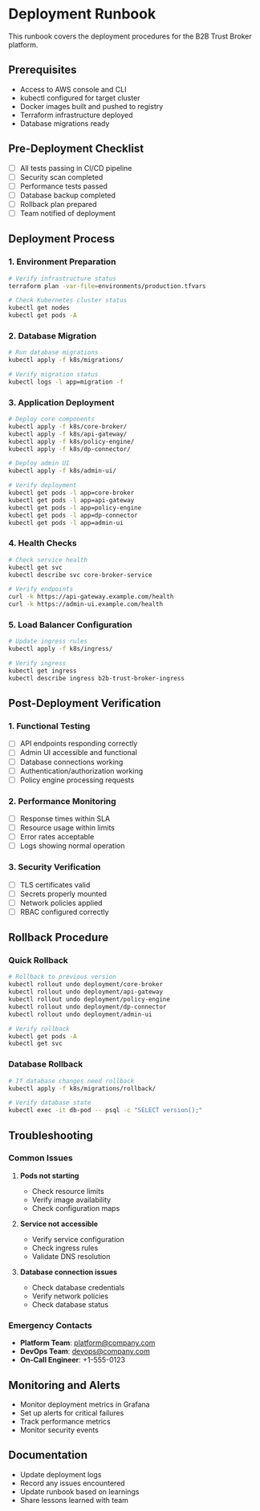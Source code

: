 # Deployment Runbook

This runbook covers the deployment procedures for the B2B Trust Broker platform.

## Prerequisites

- Access to AWS console and CLI
- kubectl configured for target cluster
- Docker images built and pushed to registry
- Terraform infrastructure deployed
- Database migrations ready

## Pre-Deployment Checklist

- [ ] All tests passing in CI/CD pipeline
- [ ] Security scan completed
- [ ] Performance tests passed
- [ ] Database backup completed
- [ ] Rollback plan prepared
- [ ] Team notified of deployment

## Deployment Process

### 1. Environment Preparation

```bash
# Verify infrastructure status
terraform plan -var-file=environments/production.tfvars

# Check Kubernetes cluster status
kubectl get nodes
kubectl get pods -A
```

### 2. Database Migration

```bash
# Run database migrations
kubectl apply -f k8s/migrations/

# Verify migration status
kubectl logs -l app=migration -f
```

### 3. Application Deployment

```bash
# Deploy core components
kubectl apply -f k8s/core-broker/
kubectl apply -f k8s/api-gateway/
kubectl apply -f k8s/policy-engine/
kubectl apply -f k8s/dp-connector/

# Deploy admin UI
kubectl apply -f k8s/admin-ui/

# Verify deployment
kubectl get pods -l app=core-broker
kubectl get pods -l app=api-gateway
kubectl get pods -l app=policy-engine
kubectl get pods -l app=dp-connector
kubectl get pods -l app=admin-ui
```

### 4. Health Checks

```bash
# Check service health
kubectl get svc
kubectl describe svc core-broker-service

# Verify endpoints
curl -k https://api-gateway.example.com/health
curl -k https://admin-ui.example.com/health
```

### 5. Load Balancer Configuration

```bash
# Update ingress rules
kubectl apply -f k8s/ingress/

# Verify ingress
kubectl get ingress
kubectl describe ingress b2b-trust-broker-ingress
```

## Post-Deployment Verification

### 1. Functional Testing

- [ ] API endpoints responding correctly
- [ ] Admin UI accessible and functional
- [ ] Database connections working
- [ ] Authentication/authorization working
- [ ] Policy engine processing requests

### 2. Performance Monitoring

- [ ] Response times within SLA
- [ ] Resource usage within limits
- [ ] Error rates acceptable
- [ ] Logs showing normal operation

### 3. Security Verification

- [ ] TLS certificates valid
- [ ] Secrets properly mounted
- [ ] Network policies applied
- [ ] RBAC configured correctly

## Rollback Procedure

### Quick Rollback

```bash
# Rollback to previous version
kubectl rollout undo deployment/core-broker
kubectl rollout undo deployment/api-gateway
kubectl rollout undo deployment/policy-engine
kubectl rollout undo deployment/dp-connector
kubectl rollout undo deployment/admin-ui

# Verify rollback
kubectl get pods -A
kubectl get svc
```

### Database Rollback

```bash
# If database changes need rollback
kubectl apply -f k8s/migrations/rollback/

# Verify database state
kubectl exec -it db-pod -- psql -c "SELECT version();"
```

## Troubleshooting

### Common Issues

1. **Pods not starting**
   - Check resource limits
   - Verify image availability
   - Check configuration maps

2. **Service not accessible**
   - Verify service configuration
   - Check ingress rules
   - Validate DNS resolution

3. **Database connection issues**
   - Check database credentials
   - Verify network policies
   - Check database status

### Emergency Contacts

- **Platform Team**: platform@company.com
- **DevOps Team**: devops@company.com
- **On-Call Engineer**: +1-555-0123

## Monitoring and Alerts

- Monitor deployment metrics in Grafana
- Set up alerts for critical failures
- Track performance metrics
- Monitor security events

## Documentation

- Update deployment logs
- Record any issues encountered
- Update runbook based on learnings
- Share lessons learned with team 